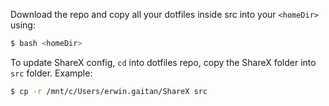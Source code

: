 Download the repo and copy all your dotfiles inside src into your `<homeDir>` using:

```sh
$ bash <homeDir>
```

To update ShareX config, `cd` into dotfiles repo, copy the ShareX folder into `src` folder. Example:

```sh
$ cp -r /mnt/c/Users/erwin.gaitan/ShareX src
```
